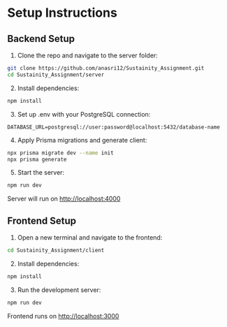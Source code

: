 # Setup Instructions

## Backend Setup

1. Clone the repo and navigate to the server folder:

```bash
git clone https://github.com/anasri12/Sustainity_Assignment.git
cd Sustainity_Assignment/server
```

2. Install dependencies:

```bash
npm install
```

3. Set up .env with your PostgreSQL connection:

```
DATABASE_URL=postgresql://user:password@localhost:5432/database-name
```

4. Apply Prisma migrations and generate client:

```bash
npx prisma migrate dev --name init
npx prisma generate
```

5. Start the server:

```bash
npm run dev
```

Server will run on <http://localhost:4000>

## Frontend Setup

1. Open a new terminal and navigate to the frontend:

```bash
cd Sustainity_Assignment/client
```

2. Install dependencies:

```bash
npm install
```

3. Run the development server:

```bash
npm run dev
```

Frontend runs on <http://localhost:3000>
